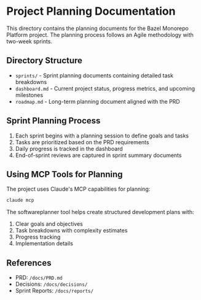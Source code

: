 # Project Planning Documentation

This directory contains the planning documents for the Bazel Monorepo Platform project. The planning process follows an Agile methodology with two-week sprints.

## Directory Structure

- `sprints/` - Sprint planning documents containing detailed task breakdowns
- `dashboard.md` - Current project status, progress metrics, and upcoming milestones
- `roadmap.md` - Long-term planning document aligned with the PRD

## Sprint Planning Process

1. Each sprint begins with a planning session to define goals and tasks
2. Tasks are prioritized based on the PRD requirements
3. Daily progress is tracked in the dashboard
4. End-of-sprint reviews are captured in sprint summary documents

## Using MCP Tools for Planning

The project uses Claude's MCP capabilities for planning:

```bash
claude mcp
```

The softwareplanner tool helps create structured development plans with:

1. Clear goals and objectives
2. Task breakdowns with complexity estimates
3. Progress tracking
4. Implementation details

## References

- PRD: `/docs/PRD.md`
- Decisions: `/docs/decisions/`
- Sprint Reports: `/docs/reports/`